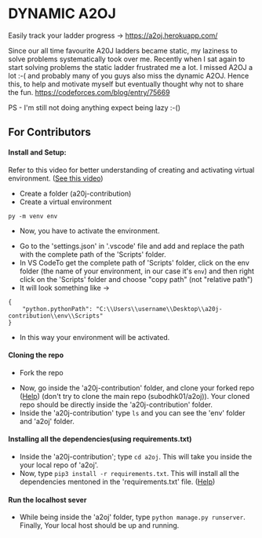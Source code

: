 # DYNAMIC A2OJ
Easily track your ladder progress -> 
https://a2oj.herokuapp.com/

Since our all time favourite A20J ladders became static, my laziness to solve problems systematically took over me. Recently when I sat again to start solving problems the static ladder frustrated me a lot. I missed A2OJ a lot :-( and probably many of you guys also miss the dynamic A2OJ. Hence this, to help and motivate myself but eventually thought why not to share the fun.
https://codeforces.com/blog/entry/75669</br>


PS - I'm still not doing anything expect being lazy :-()

## For Contributors


#### Install and Setup:
Refer to this video for better understanding of creating and activating virtual environment. ([See this video](https://www.youtube.com/watch?v=Wuuiga0wKdQ&t=61s))
- Create a folder (a20j-contribution)
- Create a virtual environment
```
py -m venv env
```
- Now, you have to activate the environment.
* Go to the 'settings.json' in '.vscode' file and add and replace the path with the complete path of the 'Scripts' folder.
* In VS CodeTo get the complete path of 'Scripts' folder, click on the env folder (the name of your environment, in our case it's ```env```) and then right click on the 'Scripts' folder and choose "copy path" (not "relative path")
* It will look something like -> 
```
{
    "python.pythonPath": "C:\\Users\\username\\Desktop\\a20j-contribution\\env\\Scripts"
}
```
* In this way your environment will be activated.


#### Cloning the repo
- Fork the repo
* Now, go inside the 'a20j-contribution' folder, and clone your forked repo ([Help](https://www.digitalocean.com/community/tutorials/fork-clone-make-changes-push-to-github)) (don't try to clone the main repo (subodhk01/a2oj)). Your cloned repo should be directly inside the 'a20j-contribution' folder.
* Inside the 'a20j-contribution' type ```ls``` and you can see the 'env' folder and 'a2oj' folder.


#### Installing all the dependencies(using requirements.txt)
* Inside the 'a20j-contribution'; type ```cd a2oj```. This will take you inside the your local repo of 'a2oj'. 
* Now, type ```pip3 install -r requirements.txt```. This will install all the dependencies mentoned in the 'requirements.txt' file. ([Help](https://stackoverflow.com/questions/41457612/how-to-use-requirements-txt-to-install-all-dependencies-in-a-python-project))


#### Run the localhost sever
* While being inside the 'a2oj' folder, type ```python manage.py runserver```. Finally, Your local host should be up and running.
